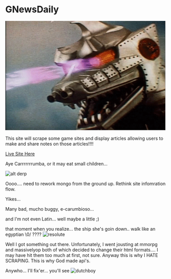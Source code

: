 # GNewsDaily
![alt derp](./public/assets/img/Mon.gif)



This site will scrape some game sites and display articles allowing users to make and share notes on those articles!!!!

[Live Site Here](https://secure-reaches-52502.herokuapp.com/)

Aye Carrrrrrrumba, or it may eat small children...

![alt derp](https://i.giphy.com/3e18NPUVzoxzO.gif)

Oooo.... need to rework mongo from the ground up. Rethink site infomration flow.

Yikes...

Many bad, mucho buggy, e-carumbioso...

and I'm not even Latin... well maybe a little ;)

that moment when you realize... the ship she's goin down.. 
walk like an egyptian \0/ ????
![resolute](https://i.giphy.com/S3J6h7dVlM76.gif)



Well I got something out there. Unfortunately, I went jousting at mmorpg and massivelyop both of which decided to change their html formats.... I may have hit them too much at first, not sure. Anyway this is why I HATE SCRAPING.  This is why God made api's.

Anywho...
I'll fix'er... you'll see
![dutchboy](https://i.giphy.com/12C2uGBXhwpBgQ.gif) 